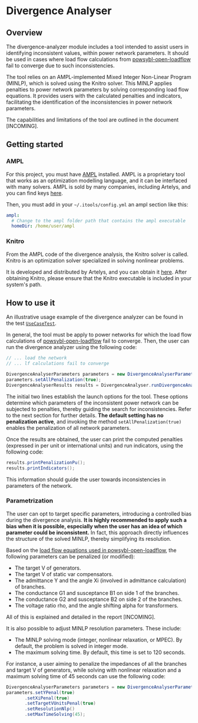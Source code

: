 # Divergence Analyser

## Overview

The divergence-analyzer module includes a tool intended to assist users in identifying inconsistent values, within power network parameters.
It should be used in cases where load flow calculations 
from [powsybl-open-loadflow](https://github.com/powsybl/powsybl-open-loadflow) fail to converge 
due to such inconsistencies.

The tool relies on an AMPL-implemented Mixed Integer Non-Linear Program (MINLP), which is solved using the Knitro solver.
This MINLP applies penalties to power network parameters by solving corresponding load flow equations.
It provides users with the calculated penalties and indicators, facilitating the identification of the inconsistencies in power network parameters.

The capabilities and limitations of the tool are outlined in the document [INCOMING].


## Getting started

### AMPL
For this project, you must have [AMPL](https://ampl.com/) installed.
AMPL is a proprietary tool that works as an optimization modelling language, and it can be interfaced with many solvers.
AMPL is sold by many companies, including Artelys, and you can find keys [here](https://www.artelys.com/solvers/ampl/).

Then, you must add in your `~/.itools/config.yml` an ampl section like this:
```yaml
ampl:
  # Change to the ampl folder path that contains the ampl executable
  homeDir: /home/user/ampl
```

### Knitro

From the AMPL code of the divergence analysis, the Knitro solver is called. Knitro is an optimization solver specialized in solving nonlinear problems.

It is developed and distributed by Artelys, and you can obtain it [here](https://www.artelys.com/solvers/knitro/). After obtaining Knitro, please ensure that the Knitro executable is included in your system's path.

## How to use it

An illustrative usage example of the divergence analyzer can be found in the test [```UseCaseTest```](https://github.com/powsybl/powsybl-optimizer/blob/divergence-analyser/divergence-analyser/src/test/java/com/powsybl/divergenceanalyser/UseCaseTest.java).

In general, the tool must be apply to power networks for which the load flow calculations
of [powsybl-open-loadflow](https://github.com/powsybl/powsybl-open-loadflow) fail to converge. Then,
the user can run the divergence analyzer using the following code:

 ```java
// ... load the network 
// ... lf calculations fail to converge 

DivergenceAnalyserParameters parameters = new DivergenceAnalyserParameters();
parameters.setAllPenalization(true);
DivergenceAnalyserResults results = DivergenceAnalyser.runDivergenceAnalysis(network, parameters);
 ```

The initial two lines establish the launch options 
for the tool. 
These options determine which parameters of 
the inconsistent power network can
be subjected to penalties, thereby guiding the search for inconsistencies. 
Refer to the next section for further details. **The default setting has no penalization active**, 
and invoking the method ```setAllPenalization(true)``` enables the penalization of all network parameters.

Once the results are obtained, the user can print the computed penalties (expressed in per unit 
or international units) and run indicators, using the following code:

 ```java
results.printPenalizationPu();
results.printIndicators();
```

This information should guide the user towards inconsistencies in parameters of the network.


### Parametrization

The user can opt to target specific parameters, 
introducing a controlled bias during the divergence analysis.
**It is highly recommended to apply such a bias when it is possible, especially when the user has an idea of which parameter could be inconsistent.**
In fact, this approach directly influences the structure of the solved MINLP, thereby simplifying its resolution.

Based on the [load flow equations used in powsybl-open-loadflow](https://www.powsybl.org/pages/documentation/simulation/powerflow/openlf.html), the following parameters can be penalized (or modified):
- The target V of generators.
- The target V of static var compensators.
- The admittance Y and the angle Xi (involved in admittance calculation) of branches.
- The conductance G1 and susceptance B1 on side 1 of the branches.
- The conductance G2 and susceptance B2 on side 2 of the branches.
- The voltage ratio rho, and the angle shifting alpha for transformers.

All of this is explained and detailed in the report [INCOMING].

It is also possible to adjust MINLP resolution parameters. These include:
- The MINLP solving mode (integer, nonlinear relaxation, or MPEC). By default, the problem is solved in integer mode.
- The maximum solving time. By default, this time is set to 120 seconds.

For instance, a user aiming to penalize the impedances of all the branches and target V of generators, 
while solving with nonlinear relaxation and a maximum solving time of 45 seconds 
can use the following code:

 ```java
DivergenceAnalyserParameters parameters = new DivergenceAnalyserParameters();
parameters.setYPenal(true)
        .setXiPenal(true)
        .setTargetVUnitsPenal(true)
        .setResolutionNlp()
        .setMaxTimeSolving(45);
 ```